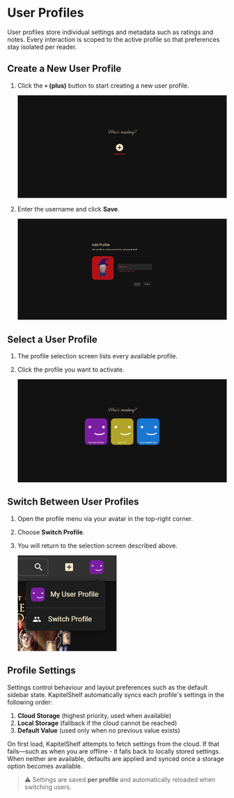 # User Profiles

User profiles store individual settings and metadata such as ratings and notes. Every interaction is scoped to the active profile so that preferences stay isolated per reader.

## Create a New User Profile

1. Click the **`+` (plus)** button to start creating a new user profile.

   ![Create User Profile Button](../.attachments/references/user_profiles/create_user_profile_button.png)

2. Enter the username and click **Save**.

   ![Create User Profile Dialog](../.attachments/references/user_profiles/create_user_profile_dialog.png)

## Select a User Profile

1. The profile selection screen lists every available profile.
2. Click the profile you want to activate.

   ![Select a user profile](../.attachments/references/user_profiles/user_profile_selection.png)

## Switch Between User Profiles

1. Open the profile menu via your avatar in the top-right corner.
2. Choose **Switch Profile**.
3. You will return to the selection screen described above.

   ![Switch to another user profile](../.attachments/references/user_profiles/switch_user_profile.png)

## Profile Settings

Settings control behaviour and layout preferences such as the default sidebar state. KapitelShelf automatically syncs each profile's settings in the following order:

1. **Cloud Storage** (highest priority, used when available)
2. **Local Storage** (fallback if the cloud cannot be reached)
3. **Default Value** (used only when no previous value exists)

On first load, KapitelShelf attempts to fetch settings from the cloud. If that fails—such as when you are offline - it falls back to locally stored settings. When neither are available, defaults are applied and synced once a storage option becomes available.

> ⚠️ Settings are saved **per profile** and automatically reloaded when switching users.
